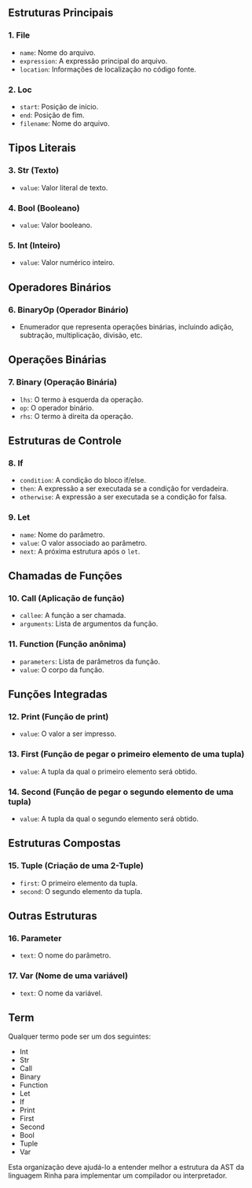 ## Estruturas Principais

### 1. File

- `name`: Nome do arquivo.
- `expression`: A expressão principal do arquivo.
- `location`: Informações de localização no código fonte.

### 2. Loc

- `start`: Posição de início.
- `end`: Posição de fim.
- `filename`: Nome do arquivo.

## Tipos Literais

### 3. Str (Texto)

- `value`: Valor literal de texto.

### 4. Bool (Booleano)

- `value`: Valor booleano.

### 5. Int (Inteiro)

- `value`: Valor numérico inteiro.

## Operadores Binários

### 6. BinaryOp (Operador Binário)

- Enumerador que representa operações binárias, incluindo adição, subtração, multiplicação, divisão, etc.

## Operações Binárias

### 7. Binary (Operação Binária)

- `lhs`: O termo à esquerda da operação.
- `op`: O operador binário.
- `rhs`: O termo à direita da operação.

## Estruturas de Controle

### 8. If

- `condition`: A condição do bloco if/else.
- `then`: A expressão a ser executada se a condição for verdadeira.
- `otherwise`: A expressão a ser executada se a condição for falsa.

### 9. Let

- `name`: Nome do parâmetro.
- `value`: O valor associado ao parâmetro.
- `next`: A próxima estrutura após o `let`.

## Chamadas de Funções

### 10. Call (Aplicação de função)

- `callee`: A função a ser chamada.
- `arguments`: Lista de argumentos da função.

### 11. Function (Função anônima)

- `parameters`: Lista de parâmetros da função.
- `value`: O corpo da função.

## Funções Integradas

### 12. Print (Função de print)

- `value`: O valor a ser impresso.

### 13. First (Função de pegar o primeiro elemento de uma tupla)

- `value`: A tupla da qual o primeiro elemento será obtido.

### 14. Second (Função de pegar o segundo elemento de uma tupla)

- `value`: A tupla da qual o segundo elemento será obtido.

## Estruturas Compostas

### 15. Tuple (Criação de uma 2-Tuple)

- `first`: O primeiro elemento da tupla.
- `second`: O segundo elemento da tupla.

## Outras Estruturas

### 16. Parameter

- `text`: O nome do parâmetro.

### 17. Var (Nome de uma variável)

- `text`: O nome da variável.

## Term

Qualquer termo pode ser um dos seguintes:

- Int
- Str
- Call
- Binary
- Function
- Let
- If
- Print
- First
- Second
- Bool
- Tuple
- Var

Esta organização deve ajudá-lo a entender melhor a estrutura da AST da linguagem Rinha para implementar um compilador ou interpretador.
